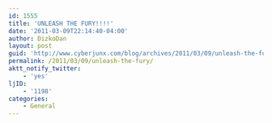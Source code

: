 ```yaml
---
id: 1555
title: 'UNLEASH THE FURY!!!!'
date: '2011-03-09T22:14:40-04:00'
author: DizkoDan
layout: post
guid: 'http://www.cyberjunx.com/blog/archives/2011/03/09/unleash-the-fury/'
permalink: /2011/03/09/unleash-the-fury/
aktt_notify_twitter:
    - 'yes'
ljID:
    - '1198'
categories:
    - General
---
```


<div class="posterous_autopost"></div>